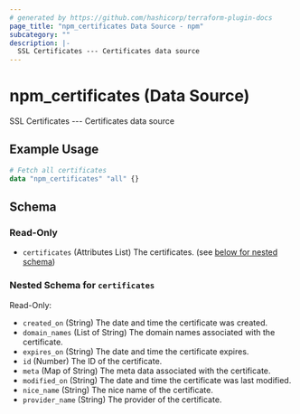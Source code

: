 ```yaml
---
# generated by https://github.com/hashicorp/terraform-plugin-docs
page_title: "npm_certificates Data Source - npm"
subcategory: ""
description: |-
  SSL Certificates --- Certificates data source
---
```


# npm_certificates (Data Source)

SSL Certificates --- Certificates data source

## Example Usage

```terraform
# Fetch all certificates
data "npm_certificates" "all" {}
```

<!-- schema generated by tfplugindocs -->
## Schema

### Read-Only

- `certificates` (Attributes List) The certificates. (see [below for nested schema](#nestedatt--certificates))

<a id="nestedatt--certificates"></a>
### Nested Schema for `certificates`

Read-Only:

- `created_on` (String) The date and time the certificate was created.
- `domain_names` (List of String) The domain names associated with the certificate.
- `expires_on` (String) The date and time the certificate expires.
- `id` (Number) The ID of the certificate.
- `meta` (Map of String) The meta data associated with the certificate.
- `modified_on` (String) The date and time the certificate was last modified.
- `nice_name` (String) The nice name of the certificate.
- `provider_name` (String) The provider of the certificate.
